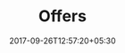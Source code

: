 ---
title: "Offers"
date: 2017-09-26T12:57:20+05:30
draft: false
layout: offers-all
property: "Casa Amora"
status: "In Process"
url: /offers/all/casa-amora/
slug: "casa-amora/"

mainmenu:
 offers: true
 alloffer: true
---
